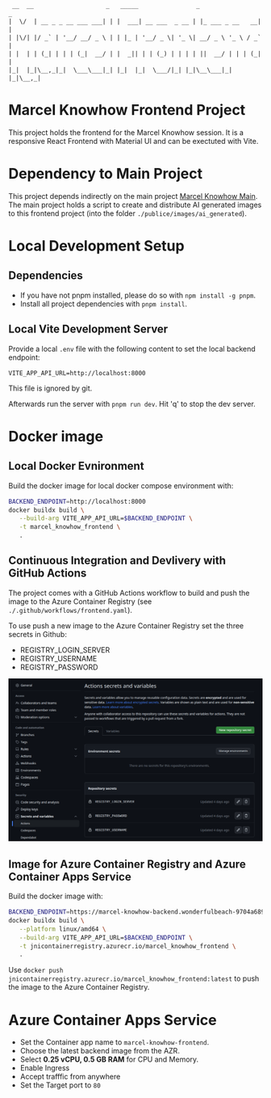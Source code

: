 ```
 __  __                    _   _____                _                 _ 
|  \/  | __ _ _ __ ___ ___| | |  ___| __ ___  _ __ | |_ ___ _ __   __| |
| |\/| |/ _` | '__/ __/ _ \ | | |_ | '__/ _ \| '_ \| __/ _ \ '_ \ / _` |
| |  | | (_| | | | (_|  __/ | |  _|| | | (_) | | | | ||  __/ | | | (_| |
|_|  |_|\__,_|_|  \___\___|_| |_|  |_|  \___/|_| |_|\__\___|_| |_|\__,_|

```
Marcel Knowhow Frontend Project
===============================

This project holds the frontend for the Marcel Knowhow session.
It is a responsive React Frontend with Material UI and can be exectuted with Vite.

# Dependency to Main Project
This project depends indirectly on the main project 
[Marcel Knowhow Main](https://github.com/PRODYNA/marcel_knowhow_main). 
The main project holds a script to create and distribute AI generated images to this frontend 
project (into the folder `./publice/images/ai_generated`).

# Local Development Setup

## Dependencies
- If you have not pnpm installed, please do so with `npm install -g pnpm`.
- Install all project dependencies with `pnpm install`.


## Local Vite Development Server

Provide a local `.env` file with the following content to set the local backend endpoint:
```
VITE_APP_API_URL=http://localhost:8000
```
This file is ignored by git.

Afterwards run the server with `pnpm run dev`.
Hit 'q' to stop the dev server.


# Docker image
## Local Docker Evnironment
Build the docker image for local docker compose environment with:
```bash
BACKEND_ENDPOINT=http://localhost:8000
docker buildx build \
   --build-arg VITE_APP_API_URL=$BACKEND_ENDPOINT \
   -t marcel_knowhow_frontend \
   .
```

## Continuous Integration and Devlivery with GitHub Actions
The project comes with a GitHub Actions workflow to build and push the image to the Azure Container Registry (see `./.github/workflows/frontend.yaml`).

To use push a new image to the Azure Container Registry set the three secrets in Github:
- REGISTRY_LOGIN_SERVER
- REGISTRY_USERNAME
- REGISTRY_PASSWORD

![ACR Secrets](docs/Github_actions_secrets.png)

## Image for Azure Container Registry and Azure Container Apps Service
Build the docker image with:
```bash
BACKEND_ENDPOINT=https://marcel-knowhow-backend.wonderfulbeach-9704a689.westus2.azurecontainerapps.io/
docker buildx build \
   --platform linux/amd64 \
   --build-arg VITE_APP_API_URL=$BACKEND_ENDPOINT \
   -t jnicontainerregistry.azurecr.io/marcel_knowhow_frontend \
   .
```

Use `docker push jnicontainerregistry.azurecr.io/marcel_knowhow_frontend:latest` to push the image to the Azure Container Registry.

# Azure Container Apps Service
- Set the Container app name to `marcel-knowhow-frontend`.
- Choose the latest backend image from the AZR.
- Select **0.25 vCPU, 0.5 GB RAM** for CPU and Memory.
- Enable Ingress
- Accept trafffic from anywhere
- Set the Target port to `80`
